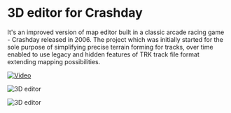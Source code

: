# 3D editor for Crashday
It's an improved version of map editor built in a classic arcade racing game - Crashday released in 2006. The project which was initially started for the sole purpose of simplifying precise terrain forming for tracks, over time enabled to use legacy and hidden features of TRK track file format extending mapping possibilities.

[![Video](https://img.youtube.com/vi/IgdMuUX1beM/0.jpg)](https://www.youtube.com/watch?v=IgdMuUX1beM)

![3D editor](https://lh3.googleusercontent.com/eSs-83hphMaJ2w1s1C2wa-QXt5MwvySKISeE12jlrpiDwPOKKvVwNGb3oCK1X0OcqabgcAcyk2A1sPWWcSFathtWSMtdDpJ48aHZeiXjRqxkE8iKtpr3m-ke42ov6KibGujKAE0l-Q=w2400)

![3D editor](https://lh3.googleusercontent.com/hNUSkr71sOG6NW6JXrMwzBl_-WLSOTifVsvtwa_C1ugiGyw-2fAywxqhFausm3YNEFFWBoIOX7Lmx2yFUaoQIi3C9aCwT-tWoXMc9UuAdKRFrOw3lckaHMQVLfRlWfsVAPOrhXBDbw=w2400)
```

